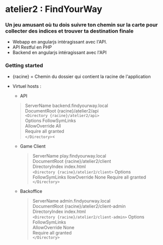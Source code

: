 # atelier2 : FindYourWay

### Un jeu amusant où tu dois suivre ton chemin sur la carte pour collecter des indices et trouver ta destination finale

* Webapp en angularjs intéragissant avec l'API.
* API Restful en PHP
* Backend en angularjs intéragissant avec l'API

### Getting started

* {racine} = Chemin du dossier qui contient la racine de l'application
* Virtuel hosts :
   
   
   - API
   
    > ServerName backend.findyourway.local  
      DocumentRoot {racine}/atelier2/api  
      `<Directory {racine}/atelier2/api>`  
      Options FollowSymLinks  
      AllowOverride All  
      Require all granted  
      `</Directory>`<
     
   - Game Client
    
      > ServerName play.findyourway.local  
       DocumentRoot {racine}/atelier2/client  
       DirectoryIndex index.html  
       `<Directory {racine}/atelier2/client>`
       Options FollowSymLinks
       llowOverride None
       Require all granted
       `</Directory>`
      
   - Backoffice
     
      > ServerName admin.findyourway.local  
       DocumentRoot {racine}/atelier2/client-admin  
       DirectoryIndex index.html  
      `<Directory {racine}/atelier2/client-admin>`
         Options FollowSymLinks  
         AllowOverride None  
         Require all granted  
       `</Directory>`
       

```
